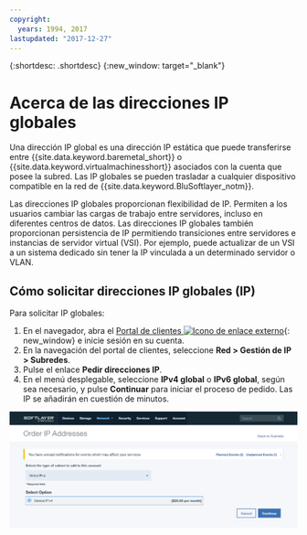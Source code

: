 ```yaml
---
copyright:
  years: 1994, 2017
lastupdated: "2017-12-27"
---
```


{:shortdesc: .shortdesc}
{:new_window: target="_blank"}

# Acerca de las direcciones IP globales

Una dirección IP global es una dirección IP estática que puede transferirse entre {{site.data.keyword.baremetal_short}} o {{site.data.keyword.virtualmachinesshort}} asociados con la cuenta que posee la subred. Las IP globales se pueden trasladar a cualquier dispositivo compatible en la red de {{site.data.keyword.BluSoftlayer_notm}}.

Las direcciones IP globales proporcionan flexibilidad de IP. Permiten a los usuarios cambiar las cargas de trabajo entre servidores, incluso en diferentes centros de datos. Las direcciones IP globales también proporcionan persistencia de IP permitiendo transiciones entre servidores e instancias de servidor virtual (VSI). Por ejemplo, puede actualizar de un VSI a un sistema dedicado sin tener la IP vinculada a un determinado servidor o VLAN.

## Cómo solicitar direcciones IP globales (IP)

Para solicitar IP globales:

1. En el navegador, abra el [Portal de clientes ![Icono de enlace externo](../../icons/launch-glyph.svg "Icono de enlace externo")](https://control.softlayer.com/){: new_window} e inicie sesión en su cuenta.
2. En la navegación del portal de clientes, seleccione **Red > Gestión de IP > Subredes**.
3. Pulse el enlace **Pedir direcciones IP**.
4. En el menú desplegable, seleccione **IPv4 global** o **IPv6 global**, según sea necesario, y pulse **Continuar** para iniciar el proceso de pedido. Las IP se añadirán en cuestión de minutos.

![Figura 1](images/1_2.png)
